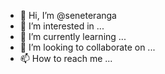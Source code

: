 - 👋 Hi, I’m @seneteranga
- 👀 I’m interested in ...
- 🌱 I’m currently learning ...
- 💞️ I’m looking to collaborate on ...
- 📫 How to reach me ...

<!---
seneteranga/seneteranga is a ✨ special ✨ repository because its `README.md` (this file) appears on your GitHub profile.
You can click the Preview link to take a look at your changes.
--->
